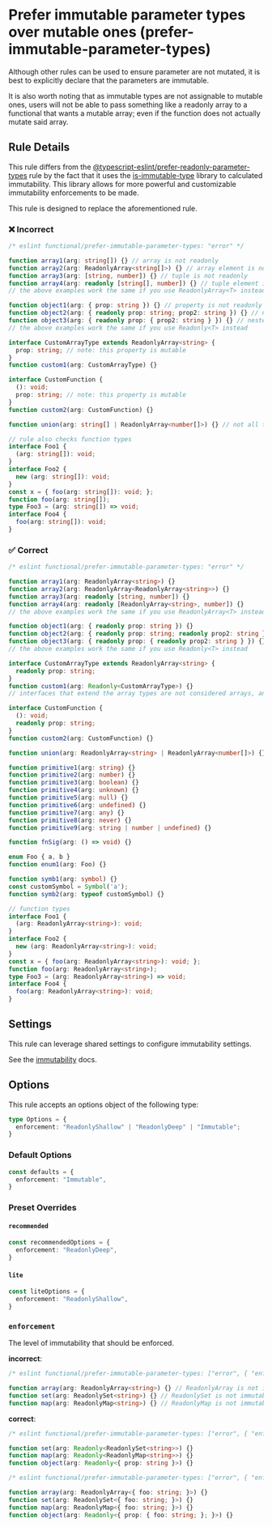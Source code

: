 # Prefer immutable parameter types over mutable ones (prefer-immutable-parameter-types)

Although other rules can be used to ensure parameter are not mutated, it is
best to explicitly declare that the parameters are immutable.

It is also worth noting that as immutable types are not assignable to mutable
ones, users will not be able to pass something like a readonly array to a
functional that wants a mutable array; even if the function does not actually
mutate said array.

## Rule Details

This rule differs from the
[@typescript-eslint/prefer-readonly-parameter-types](https://github.com/typescript-eslint/typescript-eslint/blob/main/packages/eslint-plugin/docs/rules/prefer-readonly-parameter-types.md)
rule by the fact that it uses the
[is-immutable-type](https://www.npmjs.com/package/is-immutable-type) library to
calculated immutability. This library allows for more powerful and customizable
immutability enforcements to be made.

This rule is designed to replace the aforementioned rule.

### ❌ Incorrect

<!-- eslint-disable functional/prefer-immutable-parameter-types -->

```ts
/* eslint functional/prefer-immutable-parameter-types: "error" */

function array1(arg: string[]) {} // array is not readonly
function array2(arg: ReadonlyArray<string[]>) {} // array element is not readonly
function array3(arg: [string, number]) {} // tuple is not readonly
function array4(arg: readonly [string[], number]) {} // tuple element is not readonly
// the above examples work the same if you use ReadonlyArray<T> instead

function object1(arg: { prop: string }) {} // property is not readonly
function object2(arg: { readonly prop: string; prop2: string }) {} // not all properties are readonly
function object3(arg: { readonly prop: { prop2: string } }) {} // nested property is not readonly
// the above examples work the same if you use Readonly<T> instead

interface CustomArrayType extends ReadonlyArray<string> {
  prop: string; // note: this property is mutable
}
function custom1(arg: CustomArrayType) {}

interface CustomFunction {
  (): void;
  prop: string; // note: this property is mutable
}
function custom2(arg: CustomFunction) {}

function union(arg: string[] | ReadonlyArray<number[]>) {} // not all types are readonly

// rule also checks function types
interface Foo1 {
  (arg: string[]): void;
}
interface Foo2 {
  new (arg: string[]): void;
}
const x = { foo(arg: string[]): void; };
function foo(arg: string[]);
type Foo3 = (arg: string[]) => void;
interface Foo4 {
  foo(arg: string[]): void;
}
```

### ✅ Correct

<!-- eslint-disable functional/prefer-immutable-parameter-types -->

```ts
/* eslint functional/prefer-immutable-parameter-types: "error" */

function array1(arg: ReadonlyArray<string>) {}
function array2(arg: ReadonlyArray<ReadonlyArray<string>>) {}
function array3(arg: readonly [string, number]) {}
function array4(arg: readonly [ReadonlyArray<string>, number]) {}
// the above examples work the same if you use ReadonlyArray<T> instead

function object1(arg: { readonly prop: string }) {}
function object2(arg: { readonly prop: string; readonly prop2: string }) {}
function object3(arg: { readonly prop: { readonly prop2: string } }) {}
// the above examples work the same if you use Readonly<T> instead

interface CustomArrayType extends ReadonlyArray<string> {
  readonly prop: string;
}
function custom1(arg: Readonly<CustomArrayType>) {}
// interfaces that extend the array types are not considered arrays, and thus must be made readonly.

interface CustomFunction {
  (): void;
  readonly prop: string;
}
function custom2(arg: CustomFunction) {}

function union(arg: ReadonlyArray<string> | ReadonlyArray<number[]>) {}

function primitive1(arg: string) {}
function primitive2(arg: number) {}
function primitive3(arg: boolean) {}
function primitive4(arg: unknown) {}
function primitive5(arg: null) {}
function primitive6(arg: undefined) {}
function primitive7(arg: any) {}
function primitive8(arg: never) {}
function primitive9(arg: string | number | undefined) {}

function fnSig(arg: () => void) {}

enum Foo { a, b }
function enum1(arg: Foo) {}

function symb1(arg: symbol) {}
const customSymbol = Symbol('a');
function symb2(arg: typeof customSymbol) {}

// function types
interface Foo1 {
  (arg: ReadonlyArray<string>): void;
}
interface Foo2 {
  new (arg: ReadonlyArray<string>): void;
}
const x = { foo(arg: ReadonlyArray<string>): void; };
function foo(arg: ReadonlyArray<string>);
type Foo3 = (arg: ReadonlyArray<string>) => void;
interface Foo4 {
  foo(arg: ReadonlyArray<string>): void;
}
```

## Settings

This rule can leverage shared settings to configure immutability settings.

See the [immutability](./settings/immutability.md) docs.

## Options

This rule accepts an options object of the following type:

```ts
type Options = {
  enforcement: "ReadonlyShallow" | "ReadonlyDeep" | "Immutable";
}
```

### Default Options

```ts
const defaults = {
  enforcement: "Immutable",
}
```

### Preset Overrides

#### `recommended`

```ts
const recommendedOptions = {
  enforcement: "ReadonlyDeep",
}
```

#### `lite`

```ts
const liteOptions = {
  enforcement: "ReadonlyShallow",
}
```

### `enforcement`

The level of immutability that should be enforced.

**incorrect**:

<!-- eslint-disable functional/prefer-immutable-parameter-types -->

```ts
/* eslint functional/prefer-immutable-parameter-types: ["error", { "enforcement": "Immutable" }] */

function array(arg: ReadonlyArray<string>) {} // ReadonlyArray is not immutable
function set(arg: ReadonlySet<string>) {} // ReadonlySet is not immutable
function map(arg: ReadonlyMap<string>) {} // ReadonlyMap is not immutable
```

**correct**:

<!-- eslint-disable functional/prefer-immutable-parameter-types -->

```ts
/* eslint functional/prefer-immutable-parameter-types: ["error", { "enforcement": "Immutable" }] */

function set(arg: Readonly<ReadonlySet<string>>) {}
function map(arg: Readonly<ReadonlyMap<string>>) {}
function object(arg: Readonly<{ prop: string }>) {}
```

<!-- eslint-disable functional/prefer-immutable-parameter-types -->

```ts
/* eslint functional/prefer-immutable-parameter-types: ["error", { "enforcement": "ReadonlyShallow" }] */

function array(arg: ReadonlyArray<{ foo: string; }>) {}
function set(arg: ReadonlySet<{ foo: string; }>) {}
function map(arg: ReadonlyMap<{ foo: string; }>) {}
function object(arg: Readonly<{ prop: { foo: string; }; }>) {}
```
